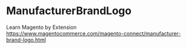 # ManufacturerBrandLogo
Learn Magento by Extension https://www.magentocommerce.com/magento-connect/manufacturer-brand-logo.html
